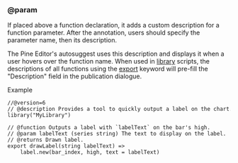 ### @param

If placed above a function declaration, it adds a custom description for a function parameter. After the annotation, users should specify the parameter name, then its description.

The Pine Editor's autosuggest uses this description and displays it when a user hovers over the function name. When used in [library](#fun_library) scripts, the descriptions of all functions using the [export](#kw_export) keyword will pre-fill the "Description" field in the publication dialogue.

Example

```
//@version=6  
// @description Provides a tool to quickly output a label on the chart.  
library("MyLibrary")  
  
// @function Outputs a label with `labelText` on the bar's high.  
// @param labelText (series string) The text to display on the label.  
// @returns Drawn label.  
export drawLabel(string labelText) =>  
    label.new(bar_index, high, text = labelText)
```
